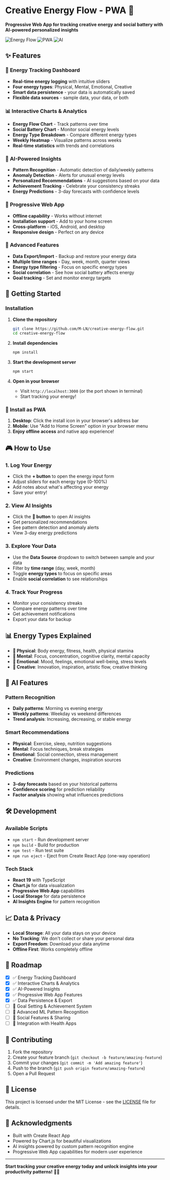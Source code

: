 # Creative Energy Flow - PWA 🌟

**Progressive Web App for tracking creative energy and social battery with AI-powered personalized insights**

![Energy Flow](https://img.shields.io/badge/status-production--ready-brightgreen)
![PWA](https://img.shields.io/badge/PWA-enabled-blue)
![AI](https://img.shields.io/badge/AI-powered-purple)

## ✨ Features

### 🎯 **Energy Tracking Dashboard**
- **Real-time energy logging** with intuitive sliders
- **Four energy types**: Physical, Mental, Emotional, Creative
- **Smart data persistence** - your data is automatically saved
- **Flexible data sources** - sample data, your data, or both

### 📊 **Interactive Charts & Analytics**
- **Energy Flow Chart** - Track patterns over time
- **Social Battery Chart** - Monitor social energy levels
- **Energy Type Breakdown** - Compare different energy types
- **Weekly Heatmap** - Visualize patterns across weeks
- **Real-time statistics** with trends and correlations

### 🤖 **AI-Powered Insights**
- **Pattern Recognition** - Automatic detection of daily/weekly patterns
- **Anomaly Detection** - Alerts for unusual energy levels
- **Personalized Recommendations** - AI suggestions based on your data
- **Achievement Tracking** - Celebrate your consistency streaks
- **Energy Predictions** - 3-day forecasts with confidence levels

### 📱 **Progressive Web App**
- **Offline capability** - Works without internet
- **Installation support** - Add to your home screen
- **Cross-platform** - iOS, Android, and desktop
- **Responsive design** - Perfect on any device

### 🔧 **Advanced Features**
- **Data Export/Import** - Backup and restore your energy data
- **Multiple time ranges** - Day, week, month, quarter views
- **Energy type filtering** - Focus on specific energy types
- **Social correlation** - See how social battery affects energy
- **Goal tracking** - Set and monitor energy targets

## 🚀 Getting Started

### Installation

1. **Clone the repository**
   ```bash
   git clone https://github.com/M-LN/creative-energy-flow.git
   cd creative-energy-flow
   ```

2. **Install dependencies**
   ```bash
   npm install
   ```

3. **Start the development server**
   ```bash
   npm start
   ```

4. **Open in your browser**
   - Visit `http://localhost:3000` (or the port shown in terminal)
   - Start tracking your energy!

### 📱 Install as PWA

1. **Desktop**: Click the install icon in your browser's address bar
2. **Mobile**: Use "Add to Home Screen" option in your browser menu
3. **Enjoy offline access** and native app experience!

## 🎮 How to Use

### 1. **Log Your Energy**
- Click the **+ button** to open the energy input form
- Adjust sliders for each energy type (0-100%)
- Add notes about what's affecting your energy
- Save your entry!

### 2. **View AI Insights**
- Click the **🤖 button** to open AI insights
- Get personalized recommendations
- See pattern detection and anomaly alerts
- View 3-day energy predictions

### 3. **Explore Your Data**
- Use the **Data Source** dropdown to switch between sample and your data
- Filter by **time range** (day, week, month)
- Toggle **energy types** to focus on specific areas
- Enable **social correlation** to see relationships

### 4. **Track Your Progress**
- Monitor your consistency streaks
- Compare energy patterns over time
- Get achievement notifications
- Export your data for backup

## 📊 Energy Types Explained

- **🏃 Physical**: Body energy, fitness, health, physical stamina
- **🧠 Mental**: Focus, concentration, cognitive clarity, mental capacity
- **💝 Emotional**: Mood, feelings, emotional well-being, stress levels
- **🎨 Creative**: Innovation, inspiration, artistic flow, creative thinking

## 🔮 AI Features

### Pattern Recognition
- **Daily patterns**: Morning vs evening energy
- **Weekly patterns**: Weekday vs weekend differences
- **Trend analysis**: Increasing, decreasing, or stable energy

### Smart Recommendations
- **Physical**: Exercise, sleep, nutrition suggestions
- **Mental**: Focus techniques, break strategies
- **Emotional**: Social connection, stress management
- **Creative**: Environment changes, inspiration sources

### Predictions
- **3-day forecasts** based on your historical patterns
- **Confidence scoring** for prediction reliability
- **Factor analysis** showing what influences predictions

## 🛠️ Development

### Available Scripts

- `npm start` - Run development server
- `npm build` - Build for production
- `npm test` - Run test suite
- `npm run eject` - Eject from Create React App (one-way operation)

### Tech Stack

- **React 19** with TypeScript
- **Chart.js** for data visualization
- **Progressive Web App** capabilities
- **Local Storage** for data persistence
- **AI Insights Engine** for pattern recognition

## 📈 Data & Privacy

- **Local Storage**: All your data stays on your device
- **No Tracking**: We don't collect or share your personal data
- **Export Freedom**: Download your data anytime
- **Offline First**: Works completely offline

## 🎯 Roadmap

- [x] ✅ Energy Tracking Dashboard
- [x] ✅ Interactive Charts & Analytics  
- [x] ✅ AI-Powered Insights
- [x] ✅ Progressive Web App Features
- [x] ✅ Data Persistence & Export
- [ ] 🔄 Goal Setting & Achievement System
- [ ] 🔄 Advanced ML Pattern Recognition
- [ ] 🔄 Social Features & Sharing
- [ ] 🔄 Integration with Health Apps

## 🤝 Contributing

1. Fork the repository
2. Create your feature branch (`git checkout -b feature/amazing-feature`)
3. Commit your changes (`git commit -m 'Add amazing feature'`)
4. Push to the branch (`git push origin feature/amazing-feature`)
5. Open a Pull Request

## 📄 License

This project is licensed under the MIT License - see the [LICENSE](LICENSE) file for details.

## 🌟 Acknowledgments

- Built with Create React App
- Powered by Chart.js for beautiful visualizations
- AI insights powered by custom pattern recognition engine
- Progressive Web App capabilities for modern user experience

---

**Start tracking your creative energy today and unlock insights into your productivity patterns!** 🚀✨
